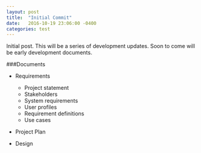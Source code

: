 ```yaml
---
layout: post
title:  "Initial Commit"
date:   2016-10-19 23:06:00 -0400
categories: test
---
```

Initial post. This will be a series of development updates. Soon to come
will be early development documents.

###Documents
* Requirements
	+ Project statement
	+ Stakeholders
	+ System requirements
	+ User profiles
	+ Requirement definitions
	+ Use cases

* Project Plan

* Design
